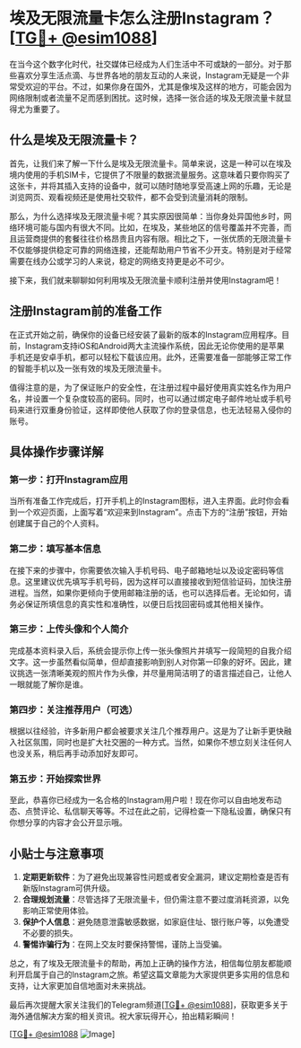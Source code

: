 # 埃及无限流量卡怎么注册Instagram？[[TG💪+ @esim1088](https://t.me/s/esim1088)]

在当今这个数字化时代，社交媒体已经成为人们生活中不可或缺的一部分。对于那些喜欢分享生活点滴、与世界各地的朋友互动的人来说，Instagram无疑是一个非常受欢迎的平台。不过，如果你身在国外，尤其是像埃及这样的地方，可能会因为网络限制或者流量不足而感到困扰。这时候，选择一张合适的埃及无限流量卡就显得尤为重要了。

## 什么是埃及无限流量卡？

首先，让我们来了解一下什么是埃及无限流量卡。简单来说，这是一种可以在埃及境内使用的手机SIM卡，它提供了不限量的数据流量服务。这意味着只要你购买了这张卡，并将其插入支持的设备中，就可以随时随地享受高速上网的乐趣，无论是浏览网页、观看视频还是使用社交软件，都不会受到流量消耗的限制。

那么，为什么选择埃及无限流量卡呢？其实原因很简单：当你身处异国他乡时，网络环境可能与国内有很大不同。比如，在埃及，某些地区的信号覆盖并不完善，而且运营商提供的套餐往往价格昂贵且内容有限。相比之下，一张优质的无限流量卡不仅能够提供稳定可靠的网络连接，还能帮助用户节省不少开支。特别是对于经常需要在线办公或学习的人来说，稳定的网络支持更是必不可少。

接下来，我们就来聊聊如何利用埃及无限流量卡顺利注册并使用Instagram吧！

## 注册Instagram前的准备工作

在正式开始之前，确保你的设备已经安装了最新的版本的Instagram应用程序。目前，Instagram支持iOS和Android两大主流操作系统，因此无论你使用的是苹果手机还是安卓手机，都可以轻松下载该应用。此外，还需要准备一部能够正常工作的智能手机以及一张有效的埃及无限流量卡。

值得注意的是，为了保证账户的安全性，在注册过程中最好使用真实姓名作为用户名，并设置一个复杂度较高的密码。同时，也可以通过绑定电子邮件地址或手机号码来进行双重身份验证，这样即使他人获取了你的登录信息，也无法轻易入侵你的账号。

## 具体操作步骤详解

### 第一步：打开Instagram应用
当所有准备工作完成后，打开手机上的Instagram图标，进入主界面。此时你会看到一个欢迎页面，上面写着“欢迎来到Instagram”。点击下方的“注册”按钮，开始创建属于自己的个人资料。

### 第二步：填写基本信息
在接下来的步骤中，你需要依次输入手机号码、电子邮箱地址以及设定密码等信息。这里建议优先填写手机号码，因为这样可以直接接收到短信验证码，加快注册进程。当然，如果你更倾向于使用邮箱注册的话，也可以选择后者。无论如何，请务必保证所填信息的真实性和准确性，以便日后找回密码或其他相关操作。

### 第三步：上传头像和个人简介
完成基本资料录入后，系统会提示你上传一张头像照片并填写一段简短的自我介绍文字。这一步虽然看似简单，但却直接影响到别人对你第一印象的好坏。因此，建议挑选一张清晰美观的照片作为头像，并尽量用简洁明了的语言描述自己，让他人一眼就能了解你是谁。

### 第四步：关注推荐用户（可选）
根据以往经验，许多新用户都会被要求关注几个推荐用户。这是为了让新手更快融入社区氛围，同时也是扩大社交圈的一种方式。当然，如果你不想立刻关注任何人也没关系，稍后再手动添加好友即可。

### 第五步：开始探索世界
至此，恭喜你已经成为一名合格的Instagram用户啦！现在你可以自由地发布动态、点赞评论、私信聊天等等。不过在此之前，记得检查一下隐私设置，确保只有你想分享的内容才会公开显示哦。

## 小贴士与注意事项

1. **定期更新软件**：为了避免出现兼容性问题或者安全漏洞，建议定期检查是否有新版Instagram可供升级。
2. **合理规划流量**：尽管选择了无限流量卡，但仍需注意不要过度消耗资源，以免影响正常使用体验。
3. **保护个人信息**：避免随意泄露敏感数据，如家庭住址、银行账户等，以免遭受不必要的损失。
4. **警惕诈骗行为**：在网上交友时要保持警惕，谨防上当受骗。

总之，有了埃及无限流量卡的帮助，再加上正确的操作方法，相信每位朋友都能顺利开启属于自己的Instagram之旅。希望这篇文章能为大家提供更多实用的信息和支持，让大家更加自信地面对未来挑战。

最后再次提醒大家关注我们的Telegram频道[[TG💪+ @esim1088](https://t.me/s/esim1088)]，获取更多关于海外通信解决方案的相关资讯。祝大家玩得开心，拍出精彩瞬间！

[[TG💪+ @esim1088](https://t.me/s/esim1088) ![Image](https://i.postimg.cc/4NQfJmqS/Snipaste-2025-05-13-00-14-12.png)]